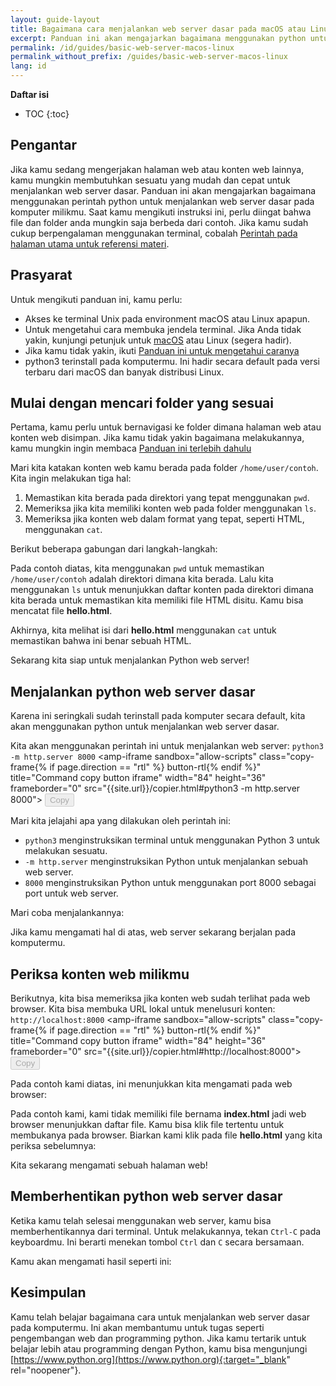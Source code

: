 ```yaml
---
layout: guide-layout
title: Bagaimana cara menjalankan web server dasar pada macOS atau Linux
excerpt: Panduan ini akan mengajarkan bagaimana menggunakan python untuk menjalankan web server dari folder manapun pada komputer macOS atau Linux milikmu.
permalink: /id/guides/basic-web-server-macos-linux
permalink_without_prefix: /guides/basic-web-server-macos-linux
lang: id
---
```


**Daftar isi**

* TOC
{:toc}

## Pengantar

Jika kamu sedang mengerjakan halaman web atau konten web lainnya, kamu mungkin membutuhkan sesuatu yang mudah dan cepat untuk menjalankan web server dasar. Panduan ini akan mengajarkan bagaimana menggunakan perintah python untuk menjalankan web server dasar pada komputer milikmu. Saat kamu mengikuti instruksi ini, perlu diingat bahwa file dan folder anda mungkin saja berbeda dari contoh. Jika kamu sudah cukup berpengalaman menggunakan terminal, cobalah [Perintah pada halaman utama untuk referensi materi](/id/).

## Prasyarat

Untuk mengikuti panduan ini, kamu perlu:

* Akses ke terminal Unix pada environment macOS atau Linux apapun.
* Untuk mengetahui cara membuka jendela terminal. Jika Anda tidak yakin, kunjungi petunjuk untuk [macOS](open-terminal-macos) atau Linux (segera hadir).
* Jika kamu tidak yakin, ikuti [Panduan ini untuk mengetahui caranya](navigate-terminal)
* python3 terinstall pada komputermu. Ini hadir secara default pada versi terbaru dari macOS dan banyak distribusi Linux.

## Mulai dengan mencari folder yang sesuai

Pertama, kamu perlu untuk bernavigasi ke folder dimana halaman web atau konten web disimpan. Jika kamu tidak yakin bagaimana melakukannya, kamu mungkin ingin membaca [Panduan ini terlebih dahulu](navigate-terminal)

Mari kita katakan konten web kamu berada pada folder `/home/user/contoh`. Kita ingin melakukan tiga hal:

1. Memastikan kita berada pada direktori yang tepat menggunakan `pwd`.
2. Memeriksa jika kita memiliki konten web pada folder menggunakan `ls`.
3. Memeriksa jika konten web dalam format yang tepat, seperti HTML, menggunakan `cat`.

Berikut beberapa gabungan dari langkah-langkah:

<div class="center guideimages">
  <amp-anim src="/assets/guides/basic-web-server-macos-linux/checking-web-content-en.gif" width="665" height="387" alt="Navigating and checking web content" layout="responsive"></amp-anim>
</div>


Pada contoh diatas, kita menggunakan `pwd` untuk memastikan `/home/user/contoh` adalah direktori dimana kita berada. Lalu kita menggunakan `ls` untuk menunjukkan daftar konten pada direktori dimana kita berada untuk memastikan kita memiliki file HTML disitu. Kamu bisa mencatat file **hello.html**.

Akhirnya, kita melihat isi dari **hello.html** menggunakan `cat` untuk memastikan bahwa ini benar sebuah HTML.

Sekarang kita siap untuk menjalankan Python web server!

## Menjalankan python web server dasar

Karena ini seringkali sudah terinstall pada komputer secara default, kita akan menggunakan python untuk menjalankan web server dasar.

Kita akan menggunakan perintah ini untuk menjalankan web server: `python3 -m http.server 8000` <amp-iframe sandbox="allow-scripts"
  class="copy-frame{% if page.direction == "rtl" %} button-rtl{% endif %}"
  title="Command copy button iframe"
  width="84"
  height="36"
  frameborder="0"
  src="{{site.url}}/copier.html#python3 -m http.server 8000">
  <button class="pure-button button-large button-primary"
    placeholder
    disabled>Copy</button>
</amp-iframe>

Mari kita jelajahi apa yang dilakukan oleh perintah ini:

* `python3` menginstruksikan terminal untuk menggunakan Python 3 untuk melakukan sesuatu.
* `-m http.server` menginstruksikan Python untuk menjalankan sebuah web server.
* `8000` menginstruksikan Python untuk menggunakan port 8000 sebagai port untuk web server.

Mari coba menjalankannya:

<div class="center guideimages">
  <amp-anim src="/assets/guides/basic-web-server-macos-linux/start-python-http-server-en.gif" width="665" height="387" alt="Start Python web server" layout="responsive"></amp-anim>
</div>

Jika kamu mengamati hal di atas, web server sekarang berjalan pada komputermu.

## Periksa konten web milikmu

Berikutnya, kita bisa memeriksa jika konten web sudah terlihat pada web browser. Kita bisa membuka URL lokal untuk menelusuri konten: `http://localhost:8000` <amp-iframe sandbox="allow-scripts"
  class="copy-frame{% if page.direction == "rtl" %} button-rtl{% endif %}"
  title="Command copy button iframe"
  width="84"
  height="36"
  frameborder="0"
  src="{{site.url}}/copier.html#http://localhost:8000">
  <button class="pure-button button-large button-primary"
    placeholder
    disabled>Copy</button>
</amp-iframe>

Pada contoh kami diatas, ini menunjukkan kita mengamati pada web browser:

<div class="center guideimages">
  <amp-img src="/assets/guides/basic-web-server-macos-linux/directory-listing-en.png" width="665" height="387" alt="Directory listing in the web browser" layout="responsive"></amp-img>
</div>

Pada contoh kami, kami tidak memiliki file bernama **index.html** jadi web browser menunjukkan daftar file. Kamu bisa klik file tertentu untuk membukanya pada browser. Biarkan kami klik pada file **hello.html** yang kita periksa sebelumnya:

<div class="center guideimages">
  <amp-img src="/assets/guides/basic-web-server-macos-linux/hello-world-page-en.png" width="665" height="387" alt="Hello world page" layout="responsive"></amp-img>
</div>

Kita sekarang mengamati sebuah halaman web!

## Memberhentikan python web server dasar

Ketika kamu telah selesai menggunakan web server, kamu bisa memberhentikannya dari terminal. Untuk melakukannya, tekan `Ctrl-C` pada keyboardmu. Ini berarti menekan tombol `Ctrl` dan `C` secara bersamaan.

Kamu akan mengamati hasil seperti ini:

<div class="center guideimages">
  <amp-anim src="/assets/guides/basic-web-server-macos-linux/stop-python-http-server-en.gif" width="665" height="387" alt="Stop Python web server" layout="responsive"></amp-anim>
</div>

## Kesimpulan

Kamu telah belajar bagaimana cara untuk menjalankan web server dasar pada komputermu. Ini akan membantumu untuk tugas seperti pengembangan web dan programming python. Jika kamu tertarik untuk belajar lebih atau programming dengan Python, kamu bisa mengunjungi [https://www.python.org](https://www.python.org){:target="_blank" rel="noopener"}.
